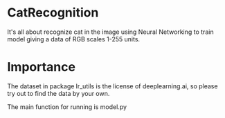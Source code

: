 # CatRecognition

It's all about recognize cat in the image using Neural Networking to train model giving a data of RGB scales 1-255 units.

# Importance

The dataset in package lr_utils is the license of deeplearning.ai, so please try out to find the data by your own.

The main function for running is model.py

